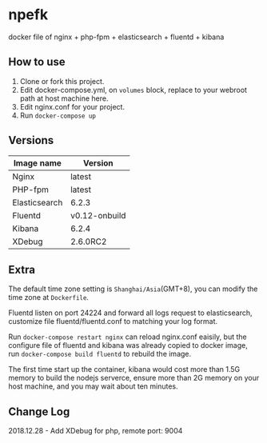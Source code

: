 npefk
====
docker file of nginx + php-fpm + elasticsearch + fluentd + kibana

How to use
----
1. Clone or fork this project.
2. Edit docker-compose.yml, on ```volumes``` block, replace to your webroot path at host machine here.
3. Edit nginx.conf for your project.
4. Run ```docker-compose up```

Versions
----
|Image name|Version|
|---|---|
|Nginx|latest|
|PHP-fpm|latest|
|Elasticsearch|6.2.3|
|Fluentd|v0.12-onbuild|
|Kibana|6.2.4|
|XDebug|2.6.0RC2|

Extra
----
The default time zone setting is ```Shanghai/Asia```(GMT+8), you can modify the time zone at ```Dockerfile```.

Fluentd listen on port 24224 and forward all logs request to elasticsearch, customize file fluentd/fluentd.conf to matching your log format.

Run ```docker-compose restart nginx``` can reload nginx.conf eaisily, but the configure file of fluentd and kibana was already copied to docker image, run ```docker-compose build fluentd``` to rebuild the image.

The first time start up the container, kibana would cost more than 1.5G memory to build the nodejs serverce, ensure more than 2G memory on your host machine, and you may wait about ten minutes.

Change Log
----
2018.12.28 - Add XDebug for php, remote port: 9004
